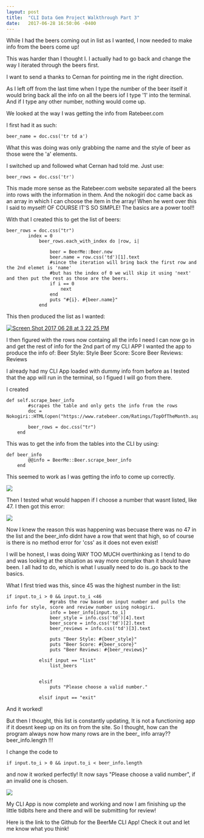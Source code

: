 ```yaml
---
layout: post
title:  "CLI Data Gem Project Walkthrough Part 3"
date:   2017-06-28 16:50:06 -0400
---
```




While I had the beers coming out in list as I wanted, I now needed to make info from the beers come up!

This was harder than I thought I. I actually had to go back and change the way I iterated through the beers first.

I want to send a thanks to Cernan for pointing me in the right direction.

As I left off from the last time when I type the number of the beer itself it would bring back all the info on all the beers iof I type '1' into the terminal. And if I type any other number, nothing would come up.

We looked at the way I was getting the info from Ratebeer.com

I first had it as such:

`beer_name = doc.css('tr td a')`

What this was doing was only grabbing the name and the style of beer as those were the 'a' elements.

I switched up and followed what Cernan had told me. Just use:

`beer_rows = doc.css('tr')`

This made more sense as the Ratebeer.com website separated all the beers into rows with the information in them. And the nokogiri doc came back as an array in which I can choose the item in the array! When he went over this I said to myself! OF COURSE IT'S SO SIMPLE! The basics are a power tool!!

With that I created this to get the list of beers:

```
beer_rows = doc.css("tr")
		index = 0
			beer_rows.each_with_index do |row, i|

				beer = BeerMe::Beer.new
				beer.name = row.css('td')[1].text
				#since the iteration will bring back the first row and the 2nd elemet is 'name'
				#but has the index of 0 we will skip it using 'next' and then put the rest as those are the beers.
				if i == 0 
					next
				end
				puts "#{i}. #{beer.name}"
			end
```

This then produced the list as I wanted:

<a href="https://ibb.co/k8KkNk"><img src="https://preview.ibb.co/f0fEF5/Screen_Shot_2017_06_28_at_3_22_25_PM.png" alt="Screen Shot 2017 06 28 at 3 22 25 PM" border="0" /></a>


I then figured with the rows now containg all the info I need I can now go in and get the rest of info for the 2nd part of my CLI APP
I wanted the app to produce the info of:
Beer Style: Style
Beer Score: Score
Beer Reviews: Reviews

I already had my CLI App loaded with dummy info from before as I tested that the app will run in the terminal, so I figued I will go from there.

I created 

```
def self.scrape_beer_info
		#scrapes the table and only gets the info from the rows
		doc = Nokogiri::HTML(open("https://www.ratebeer.com/Ratings/TopOfTheMonth.asp"))
		
		beer_rows = doc.css("tr")
	end
```

This was to get the info from the tables into the CLI by using:

```
def beer_info
		@@info = BeerMe::Beer.scrape_beer_info
	end
```

This seemed to work as I was getting the info to come up correctly.


![](https://ibb.co/n2Rzhk)


Then I tested what would happen if I choose a number that wasnt listed, like 47.
I then got this error:

![](https://ibb.co/i9PVoQ)


Now I knew the reason this was happening was becuase there was no 47 in the list and the beer_info didnt have a row that went that high, so of course is there is no method error for 'css' as it does not even exist!

I will be honest, I was doing WAY TOO MUCH overthinking as I tend to do and was looking at the situation as way more complex than it should have been. I all had to do, which is what I usually need to do is..go back to the basics.

What I first tried was this, since 45 was the highest number in the list:

```
if input.to_i > 0 && input.to_i <46
				#grabs the row based on input number and pulls the info for style, score and review number using nokogiri.
				info = beer_info[input.to_i]
				beer_style = info.css('td')[4].text
				beer_score = info.css('td')[2].text
				beer_reviews = info.css('td')[3].text

				puts "Beer Style: #{beer_style}"
				puts "Beer Score: #{beer_score}"
				puts "Beer Reviews: #{beer_reviews}"

			elsif input == "list"
				list_beers
				
				
			elsif 
				puts "Please choose a valid number."

			elsif input == "exit"

```

And it worked!

But then I thought, this list is constantly updating, It is not a functioning app if it doesnt keep up on its on from the site.
So I thought, how can the program always now how many rows are in the beer_ info array?? beer_info.length !!!

I change the code to 

`if input.to_i > 0 && input.to_i < beer_info.length`

and now it worked perfectly! It now says "Please choose a valid number", if an invalid one is chosen.

![](https://ibb.co/hdaEF5)

My CLI App is now complete and working and now I am finishing up the little tidbits here and there and will be submitting for review!

Here is the link to the Github for the BeerMe CLI App! Check it out and let me know what you think!

[](https://github.com/leog7one/beerme-cli-app)



